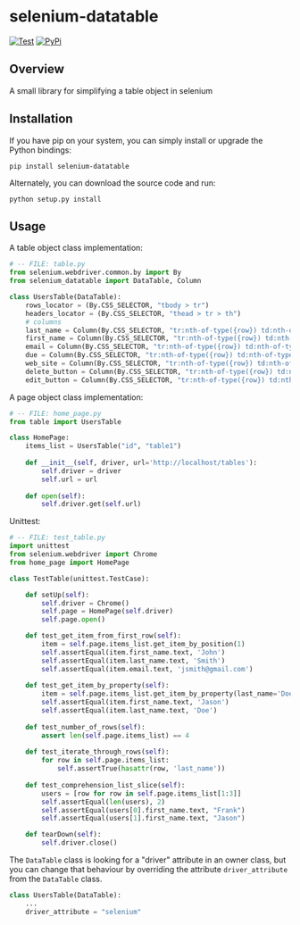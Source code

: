 # selenium-datatable

[![Test](https://github.com/fundakol/selenium_datatable/actions/workflows/main.yml/badge.svg)](https://github.com/fundakol/selenium_datatable/actions/workflows/main.yml)
[![PyPi](https://img.shields.io/pypi/v/selenium-datatable.png)](https://pypi.python.org/pypi/selenium-datatable)

## Overview

A small library for simplifying a table object in selenium

## Installation
If you have pip on your system, you can simply install or upgrade the Python bindings:
```
pip install selenium-datatable
```
Alternately, you can download the source code and run:
```
python setup.py install
```

## Usage

A table object class implementation:
```python
# -- FILE: table.py
from selenium.webdriver.common.by import By
from selenium_datatable import DataTable, Column

class UsersTable(DataTable):
    rows_locator = (By.CSS_SELECTOR, "tbody > tr")
    headers_locator = (By.CSS_SELECTOR, "thead > tr > th")
    # columns
    last_name = Column(By.CSS_SELECTOR, "tr:nth-of-type({row}) td:nth-of-type(1)")
    first_name = Column(By.CSS_SELECTOR, "tr:nth-of-type({row}) td:nth-of-type(2)")
    email = Column(By.CSS_SELECTOR, "tr:nth-of-type({row}) td:nth-of-type(3)")
    due = Column(By.CSS_SELECTOR, "tr:nth-of-type({row}) td:nth-of-type(4)")
    web_site = Column(By.CSS_SELECTOR, "tr:nth-of-type({row}) td:nth-of-type(5)")
    delete_button = Column(By.CSS_SELECTOR, "tr:nth-of-type({row}) td:nth-of-type(6) a[href='#delete']")
    edit_button = Column(By.CSS_SELECTOR, "tr:nth-of-type({row}) td:nth-of-type(6) a[href='#edit']")
```

A page object class implementation:
```python
# -- FILE: home_page.py
from table import UsersTable

class HomePage:    
    items_list = UsersTable("id", "table1")
   
    def __init__(self, driver, url='http://localhost/tables'):
        self.driver = driver
        self.url = url           
        
    def open(self):
        self.driver.get(self.url)
```

Unittest:
```python
# -- FILE: test_table.py
import unittest
from selenium.webdriver import Chrome
from home_page import HomePage

class TestTable(unittest.TestCase):

    def setUp(self):
        self.driver = Chrome()
        self.page = HomePage(self.driver)
        self.page.open()

    def test_get_item_from_first_row(self):        
        item = self.page.items_list.get_item_by_position(1)        
        self.assertEqual(item.first_name.text, 'John')
        self.assertEqual(item.last_name.text, 'Smith')
        self.assertEqual(item.email.text, 'jsmith@gmail.com')
    
    def test_get_item_by_property(self):
        item = self.page.items_list.get_item_by_property(last_name='Doe', first_name='Jason')    
        self.assertEqual(item.first_name.text, 'Jason')
        self.assertEqual(item.last_name.text, 'Doe')
    
    def test_number_of_rows(self):
        assert len(self.page.items_list) == 4
    
    def test_iterate_through_rows(self):
        for row in self.page.items_list:
            self.assertTrue(hasattr(row, 'last_name')) 
    
    def test_comprehension_list_slice(self):
        users = [row for row in self.page.items_list[1:3]]
        self.assertEqual(len(users), 2)
        self.assertEqual(users[0].first_name.text, "Frank")
        self.assertEqual(users[1].first_name.text, "Jason")

    def tearDown(self):
        self.driver.close()
```
The `DataTable` class is looking for a "driver" attribute in an owner class, but you can change that behaviour by overriding the attribute `driver_attribute` from the `DataTable` class. 

```python
class UsersTable(DataTable):
    ...
    driver_attribute = "selenium"
``` 
